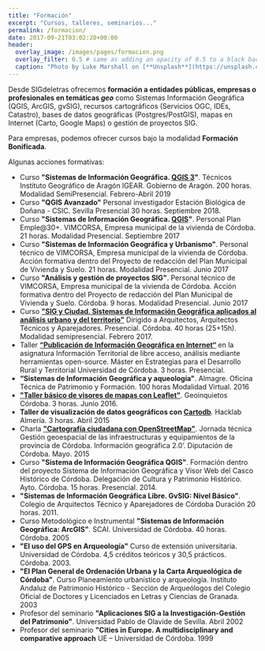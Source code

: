 ```yaml
---
title: "Formación"
excerpt: "Cursos, talleres, seminarios..."
permalink: /formacion/
date: 2017-09-21T03:02:20+00:00
header:
  overlay_image: /images/pages/formacion.png
  overlay_filter: 0.5 # same as adding an opacity of 0.5 to a black background
  caption: "Photo by Luke Marshall on [**Unsplash**](https://unsplash.com)"
---
```


Desde SIGdeletras ofrecemos **formación a entidades públicas, empresas o profesionales en temáticas *geo*** como  Sistemas Información Geográfica (QGIS, ArcGIS, gvSIG), recursos cartográficos (Servicios OGC, IDEs, Catastro), bases de datos geográficas (Postgres/PostGIS), mapas en Internet (Carto, Google Maps) o gestión de proyectos SIG. 

Para empresas, podemos ofrecer cursos bajo la modalidad **Formación Bonificada**.

Algunas acciones formativas:
- Curso **"Sistemas de Información Geográfica. [QGIS 3](http://www.sigdeletras.com/tags/#qgis)"**. Técnicos Instituto Geográfico de Aragón IGEAR. Gobierno de Aragón. 200 horas. Modalidad SemiPresencial. Febrero-Abril 2019
- Curso **"QGIS Avanzado"** Personal investigador  Estación Biológica de Doñana - CSIC. Sevilla Presencial 30 horas. Septiembre 2018.
- Curso **"Sistemas de Información Geográfica. [QGIS](http://www.sigdeletras.com/tags/#qgis)"**. Personal Plan Emple@30+. VIMCORSA, Empresa municipal de la vivienda de Córdoba. 21 horas. Modalidad Presencial. Septiembre 2017
- Curso **"Sistemas de Información Geográfica y Urbanismo"**. Personal técnico de VIMCORSA, Empresa municipal de la vivienda de Córdoba. Acción formativa dentro del Proyecto de redacción del Plan Municipal de Vivienda y Suelo. 21 horas. Modalidad Presencial. Junio 2017
- Curso **"Análisis y gestión de proyectos SIG"**. Personal técnico de VIMCORSA, Empresa municipal de la vivienda de Córdoba. Acción formativa dentro del Proyecto de redacción del Plan Municipal de Vivienda y Suelo. Córdoba. 9 horas. Modalidad Presencial. Junio 2017
- Curso [**"SIG y Ciudad. Sistemas de Información Geográfica aplicados al análisis urbano y del territorio"**](http://www.sigdeletras.com/2017/curso-semi-presencial-sistemas-de-informacion-geografica-aplicados-al-analisis-urbano-y-del-territorio/) Dirigido a Arquitectos, Arquitectos Técnicos y Aparejadores. Presencial. Córdoba. 40 horas (25+15h). Modalidad semipresencial. Febrero 2017.
- Taller [**“Publicación de Información Geográfica en Internet“**](http://www.sigdeletras.com/presentaciones/taller-publicacion-de-informacion-geografica-en-internet/) en la asignatura Información Territorial de libre acceso, análisis mediante herramientas open-source. Máster en Estrategias para el Desarrollo Rural y Territorial Universidad de Córdoba. 3 horas. Presencial. 
- **“Sistemas de Información Geográfica y aqueología"**. Almagre. Oficina Técnica de Patrimonio y Formación. 100 horas Modalidad Virtual. 2016
- [**"Taller básico de visores de mapas con Leaflet"**](http://www.sigdeletras.com/presentaciones/taller-basico-de-visores-de-mapas-con-leaflet/). Geoinquietos Córdoba. 3 horas. Junio 2016.
- **Taller de visualización de datos geográficos con [Cartodb](http://www.sigdeletras.com/tags/#carto)**. Hacklab Almería. 3 horas. Abril 2015
- Charla [**"Cartografía ciudadana con OpenStreetMap"**](http://www.sigdeletras.com/presentaciones/participacion-en-la-jornada-gestion-geoespacial-de-las-infraestructuras-y-equipamientos-de-la-provincia-de-cordoba/).  Jornada técnica Gestión geoespacial de las infraestructuras y equipamientos de la provincia de Córdoba. Información geográfica 2.0’. Diputación de Córdoba. Mayo. 2015
- Curso **"Sistema de Información Geográfica QGIS"**. Formación dentro del proyecto Sistema de Información Geográfica y Visor Web del Casco Histórico de Córdoba. Delegación de Cultura y Patrimonio Histórico. Ayto. Córdoba. 15 horas. Presencial. 2014.
- **"Sistemas de Información Geográfica Libre. GvSIG: Nivel Básico"**. Colegio de Arquitectos Técnico y Aparejadores de Córdoba Duración 20 horas. 2011.
- Curso Metodológico e Instrumental **"Sistemas de Información Geográfica: ArcGIS"**. SCAI. Universidad de Córdoba. 40 horas. Córdoba. 2005 
- **"El uso del GPS en Arqueología"** Curso de extensión universitaria. Universidad de Córdoba.  4,5 créditos teóricos y 30,5 prácticos.  Córdoba. 2003.
- **"El Plan General de Ordenación Urbana y la Carta Arqueológica de Córdoba"**. Curso Planeamiento urbanístico y arqueología. Instituto Andaluz de Patrimonio Histórico - Sección de Arqueólogos del Colegio Oficial de Doctores y Licenciados en Letras y Ciencias de Granada. 2003
- Profesor del seminario **"Aplicaciones SIG a la Investigación-Gestión del Patrimonio"**. Universidad Pablo de Olavide de Sevilla. Abril 2002 
- Profesor del seminario **"Cities in Europe. A multidisciplinary and comparative approach** UE – Universidad de Córdoba. 1999
